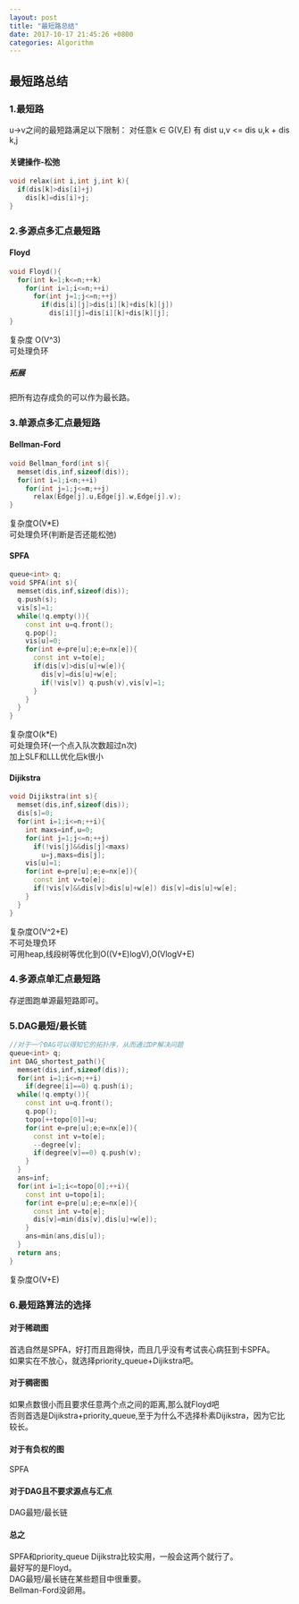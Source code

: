 ```yaml
---
layout: post
title: "最短路总结"
date: 2017-10-17 21:45:26 +0800
categories: Algorithm
---
```

## 最短路总结
### 1.最短路
u->v之间的最短路满足以下限制：
对任意k ∈ G(V,E) 有 dist u,v <= dis u,k + dis k,j
#### 关键操作-松弛
```cpp
void relax(int i,int j,int k){
  if(dis[k]>dis[i]+j)
    dis[k]=dis[i]+j;
}
```
### 2.多源点多汇点最短路
#### Floyd
```cpp
void Floyd(){
  for(int k=1;k<=n;++k)
    for(int i=1;i<=n;++i)
      for(int j=1;j<=n;++j)
        if(dis[i][j]>dis[i][k]+dis[k][j])
          dis[i][j]=dis[i][k]+dis[k][j];
}
```
复杂度 O(V^3)  
可处理负环
##### 拓展
把所有边存成负的可以作为最长路。
### 3.单源点多汇点最短路
#### Bellman-Ford
```cpp
void Bellman_ford(int s){
  memset(dis,inf,sizeof(dis));
  for(int i=1;i<n;++i)
    for(int j=1;j<=m;++j)
      relax(Edge[j].u,Edge[j].w,Edge[j].v);
}
```
复杂度O(V*E)  
可处理负环(判断是否还能松弛)
#### SPFA
```cpp
queue<int> q;
void SPFA(int s){
  memset(dis,inf,sizeof(dis));
  q.push(s);
  vis[s]=1;
  while(!q.empty()){
    const int u=q.front();
    q.pop();
    vis[u]=0;
    for(int e=pre[u];e;e=nx[e]){
      const int v=to[e];
      if(dis[v]>dis[u]+w[e]){
        dis[v]=dis[u]+w[e];
        if(!vis[v]) q.push(v),vis[v]=1;
      }
    }
  }
}
```
复杂度O(k*E)  
可处理负环(一个点入队次数超过n次)  
加上SLF和LLL优化后k很小
#### Dijikstra
```cpp
void Dijikstra(int s){
  memset(dis,inf,sizeof(dis));
  dis[s]=0;
  for(int i=1;i<=n;++i){
    int maxs=inf,u=0;
    for(int j=1;j<=n;++j)
      if(!vis[j]&&dis[j]<maxs)
        u=j,maxs=dis[j];
    vis[u]=1;
    for(int e=pre[u];e;e=nx[e]){
      const int v=to[e];
      if(!vis[v]&&dis[v]>dis[u]+w[e]) dis[v]=dis[u]+w[e];
    }
  }
}
```
复杂度O(V^2+E)  
不可处理负环  
可用heap,线段树等优化到O((V+E)logV),O(VlogV+E)
### 4.多源点单汇点最短路
存逆图跑单源最短路即可。
### 5.DAG最短/最长链
```cpp
//对于一个DAG可以得知它的拓扑序，从而通过DP解决问题
queue<int> q;
int DAG_shortest_path(){
  memset(dis,inf,sizeof(dis));
  for(int i=1;i<=n;++i)
    if(degree[i]==0) q.push(i);
  while(!q.empty()){
    const int u=q.front();
    q.pop();
    topo[++topo[0]]=u;
    for(int e=pre[u];e;e=nx[e]){
      const int v=to[e];
      --degree[v];
      if(degree[v]==0) q.push(v);
    }
  }
  ans=inf;
  for(int i=1;i<=topo[0];++i){
    const int u=topo[i];
    for(int e=pre[u];e;e=nx[e]){
      const int v=to[e];
      dis[v]=min(dis[v],dis[u]+w[e]);
    }
    ans=min(ans,dis[u]);
  }
  return ans;
}
```
复杂度O(V+E)
### 6.最短路算法的选择
#### 对于稀疏图
首选自然是SPFA，好打而且跑得快，而且几乎没有考试丧心病狂到卡SPFA。  
如果实在不放心，就选择priority_queue+Dijikstra吧。
#### 对于稠密图
如果点数很小而且要求任意两个点之间的距离,那么就Floyd吧  
否则首选是Dijikstra+priority_queue,至于为什么不选择朴素Dijikstra，因为它比较长。
#### 对于有负权的图
SPFA
#### 对于DAG且不要求源点与汇点
DAG最短/最长链
#### 总之
SPFA和priority_queue Dijikstra比较实用，一般会这两个就行了。  
最好写的是Floyd。  
DAG最短/最长链在某些题目中很重要。  
Bellman-Ford没卵用。  
